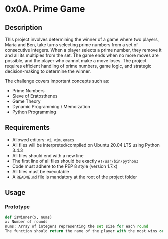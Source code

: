 # 0x0A. Prime Game

## Description

This project involves determining the winner of a game where two players, Maria and Ben, take turns selecting prime numbers from a set of consecutive integers. When a player selects a prime number, they remove it and all its multiples from the set. The game ends when no more moves are possible, and the player who cannot make a move loses. The project requires efficient handling of prime numbers, game logic, and strategic decision-making to determine the winner.

The challenge covers important concepts such as:
- Prime Numbers
- Sieve of Eratosthenes
- Game Theory
- Dynamic Programming / Memoization
- Python Programming

## Requirements

- Allowed editors: `vi`, `vim`, `emacs`
- All files will be interpreted/compiled on Ubuntu 20.04 LTS using Python 3.4.3
- All files should end with a new line
- The first line of all files should be exactly `#!/usr/bin/python3`
- Code must adhere to the PEP 8 style (version 1.7.x)
- All files must be executable
- A `README.md` file is mandatory at the root of the project folder

## Usage

### Prototype

```python
def isWinner(x, nums)
x: Number of rounds
nums: Array of integers representing the set size for each round
The function should return the name of the player with the most wins or None if it's a tie.
